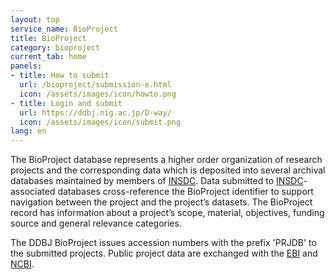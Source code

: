 ```yaml
---
layout: top
service_name: BioProject
title: BioProject
category: bioproject
current_tab: home
panels:
- title: How to submit
  url: /bioproject/submission-e.html
  icon: /assets/images/icon/howto.png
- title: Login and submit
  url: https://ddbj.nig.ac.jp/D-way/
  icon: /assets/images/icon/submit.png
lang: en
---
```


The BioProject database represents a higher order organization of research projects and the corresponding data which is deposited into several archival databases maintained by members of [INSDC](http://www.insdc.org/). Data submitted to [INSDC](http://www.insdc.org/)-associated databases cross-reference the BioProject identifier to support navigation between the project and the project’s datasets. The BioProject record has information about a project’s scope, material, objectives, funding source and general relevance categories.

The DDBJ BioProject issues accession numbers with the prefix 'PRJDB' to the submitted projects. Public project data are exchanged with the [EBI](https://www.ebi.ac.uk/) and [NCBI](https://www.ncbi.nlm.nih.gov/bioproject).
